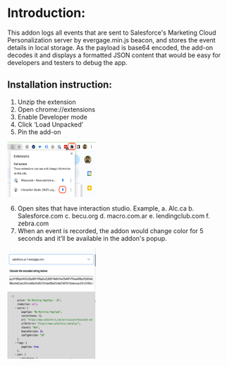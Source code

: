 # Introduction: 
This addon logs all events that are sent to Salesforce's Marketing Cloud Personalization server by evergage.min.js beacon, and stores the event details in local storage. As the payload is base64 encoded, the add-on decodes it and displays a formatted JSON content that would be easy for developers and testers to debug the app.

## Installation instruction: 

1. Unzip the extension
2. Open chrome://extensions
3. Enable Developer mode
4. Click ‘Load Unpacked’ 
5. Pin the add-on

<img src="gitImages/1.png" width="200px" height="125px"/>

6. Open sites that have interaction studio. Example,
    a. Alc.ca
    b. Salesforce.com
    c. becu.org 
    d. macro.com.ar
    e. lendingclub.com 
    f. zebra.com 
7. When an event is recorded, the addon would change color for 5 seconds and it’ll be available in the addon's popup.

<img src="gitImages/2.png" width="200px" height="250px"/>